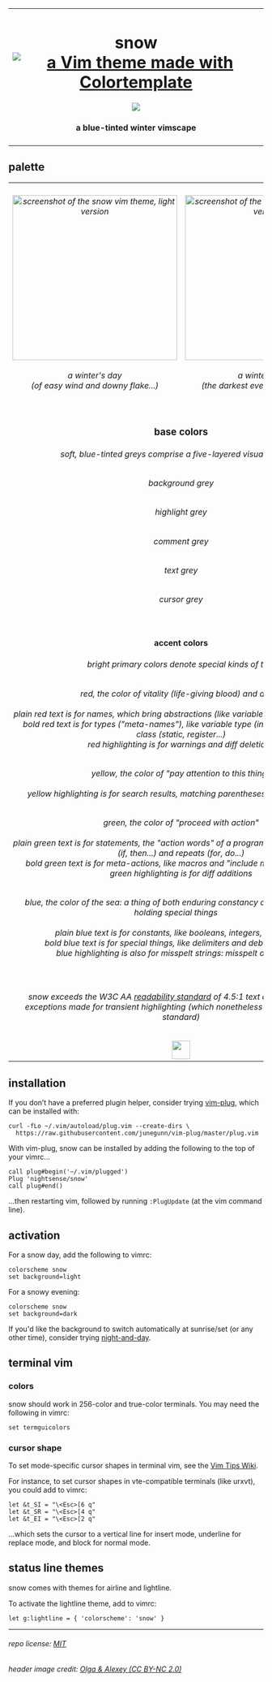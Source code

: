 <table><tbody><tr><td align="center"><h1>snow<br>
<a href='https://github.com/lifepillar/vim-colortemplate'><img src='https://img.shields.io/badge/made%20with-Colortemplate-00a0ff.svg' alt='a Vim theme made with Colortemplate' /></a>
</h1>
<img src="https://github.com/nightsense/snow/raw/master/images/header.jpg" />
<h4>a blue-tinted winter vimscape</h4>
</td></tr></tbody></table>

## palette

<table><tbody>

<tr>
<td align="center"><h6><img alt="screenshot of the snow vim theme, light version" src="https://github.com/nightsense/snow/raw/master/images/screenshot-light.png" height="325" /><br><br>
a winter's day<br>(of easy wind and downy flake...)</h6>
</td>
<td align="center"><h6><img alt="screenshot of the snow vim theme, dark version" src="https://github.com/nightsense/snow/raw/master/images/screenshot-dark.png" height="325" /><br><br>
a winter's night<br>(the darkest evening of the year...)</h6>
</td>
</tr>

<tr>
<td align='center' colspan='2'>
<h3>
<img src="http://www.colorhexa.com/ffffff.png" height="6" width="6">&nbsp;
<img src="http://www.colorhexa.com/ebedf1.png" height="6" width="6">&nbsp;
<img src="http://www.colorhexa.com/67788a.png" height="6" width="6">&nbsp;
<img src="http://www.colorhexa.com/495a6b.png" height="6" width="6">&nbsp;
<img src="http://www.colorhexa.com/273441.png" height="6" width="6">
&nbsp;&nbsp;base colors&nbsp;&nbsp;
<img src="http://www.colorhexa.com/273441.png" height="6" width="6">&nbsp;
<img src="http://www.colorhexa.com/324252.png" height="6" width="6">&nbsp;
<img src="http://www.colorhexa.com/889db3.png" height="6" width="6">&nbsp;
<img src="http://www.colorhexa.com/adc3da.png" height="6" width="6">&nbsp;
<img src="http://www.colorhexa.com/ebedf1.png" height="6" width="6">
</h3>

<h6>soft, blue-tinted greys comprise a five-layered visual interface</h6>

<h6><img src="http://www.colorhexa.com/ffffff.png" height="12" width="12">&nbsp;&nbsp;background grey&nbsp;&nbsp;<img src="http://www.colorhexa.com/273441.png" height="12" width="12"></h6>
<h6><img src="http://www.colorhexa.com/ebedf1.png" height="12" width="12">&nbsp;&nbsp;highlight grey&nbsp;&nbsp;<img src="http://www.colorhexa.com/324252.png" height="12" width="12"></h6>
<h6><img src="http://www.colorhexa.com/67788a.png" height="12" width="12">&nbsp;&nbsp;comment grey&nbsp;&nbsp;<img src="http://www.colorhexa.com/889db3.png" height="12" width="12"></h6>
<h6><img src="http://www.colorhexa.com/495a6b.png" height="12" width="12">&nbsp;&nbsp;text grey&nbsp;&nbsp;<img src="http://www.colorhexa.com/adc3da.png" height="12" width="12"></h6>
<h6><img src="http://www.colorhexa.com/273441.png" height="12" width="12">&nbsp;&nbsp;cursor grey&nbsp;&nbsp;<img src="http://www.colorhexa.com/ebedf1.png" height="12" width="12"></h6>
</td>
</tr>

<tr>
<td align='center' colspan='2'>
<h4>
<img src="http://www.colorhexa.com/d83c41.png" height="6" width="6">&nbsp;
<img src="http://www.colorhexa.com/fcd900.png" height="6" width="6">&nbsp;
<img src="http://www.colorhexa.com/018a08.png" height="6" width="6">&nbsp;
<img src="http://www.colorhexa.com/0074e8.png" height="6" width="6">
&nbsp;&nbsp;accent colors&nbsp;&nbsp;
<img src="http://www.colorhexa.com/cb8a82.png" height="6" width="6">&nbsp;
<img src="http://www.colorhexa.com/dac264.png" height="6" width="6">&nbsp;
<img src="http://www.colorhexa.com/7ea474.png" height="6" width="6">&nbsp;
<img src="http://www.colorhexa.com/809bcd.png" height="6" width="6">
</h4>
<h6>bright primary colors denote special kinds of text</h6>
<h6><img src="http://www.colorhexa.com/d83c41.png" height="12" width="12">&nbsp;&nbsp;red, the color of vitality (life-giving blood) and alarm&nbsp;&nbsp;<img src="http://www.colorhexa.com/cb8a82.png" height="12" width="12"><br><br>plain red text is for names, which bring abstractions (like variables and functions) to life<br>bold red text is for types ("meta-names"), like variable type (int, char...) or storage class (static, register...)<br>red highlighting is for warnings and diff deletions</h6>
<h6><img src="http://www.colorhexa.com/fcd900.png" height="12" width="12">&nbsp;&nbsp;yellow, the color of "pay attention to this thing"&nbsp;&nbsp;<img src="http://www.colorhexa.com/dac264.png" height="12" width="12"><br><br>yellow highlighting is for search results, matching parentheses, and diff changes</h6>
<h6><img src="http://www.colorhexa.com/018a08.png" height="12" width="12">&nbsp;&nbsp;green, the color of "proceed with action"&nbsp;&nbsp;<img src="http://www.colorhexa.com/7ea474.png" height="12" width="12"><br><br>plain green text is for statements, the "action words" of a program, such as conditionals (if, then...) and repeats (for, do...)<br>bold green text is for meta-actions, like macros and "include module" statements<br>green highlighting is for diff additions</h6>
<h6><img src="http://www.colorhexa.com/0074e8.png" height="12" width="12">&nbsp;&nbsp;blue, the color of the sea: a thing of both enduring constancy and mysterious depths holding special things&nbsp;&nbsp;<img src="http://www.colorhexa.com/809bcd.png" height="12" width="12"><br><br>plain blue text is for constants, like booleans, integers, and strings<br>bold blue text is for special things, like delimiters and debug statements<br>blue highlighting is also for misspelt strings: misspelt ones, that is</h6>
</td>
</tr>

<tr>
<td align='center' colspan='2'>
<h6>snow exceeds the W3C AA <a href='https://www.w3.org/TR/UNDERSTANDING-WCAG20/visual-audio-contrast-contrast.html'>readability standard</a> of 4.5:1 text contrast ratio, with<br>
exceptions made for transient highlighting (which nonetheless exceed the ISO 3:1 standard)
</h6>
<a href='https://www.w3.org/'><img src='https://www.w3.org/Icons/WWW/w3c_home_nb-v.svg' height='36'></a>
</td>
</tr>

</tbody></table>

## installation

If you don’t have a preferred plugin helper, consider trying [vim-plug](https://github.com/junegunn/vim-plug), which can be installed with:

```
curl -fLo ~/.vim/autoload/plug.vim --create-dirs \
  https://raw.githubusercontent.com/junegunn/vim-plug/master/plug.vim
```

With vim-plug, snow can be installed by adding the following to the top of your vimrc...

```
call plug#begin('~/.vim/plugged')
Plug 'nightsense/snow'
call plug#end()
```

...then restarting vim, followed by running `:PlugUpdate` (at the vim command line).

## activation

For a snow day, add the following to vimrc:

```
colorscheme snow
set background=light
```

For a snowy evening:

```
colorscheme snow
set background=dark
```

If you'd like the background to switch automatically at sunrise/set (or any other time), consider trying [night-and-day](https://github.com/nightsense/night-and-day).

## terminal vim

### colors

snow should work in 256-color and true-color terminals. You may need the following in vimrc:

```
set termguicolors
```

### cursor shape

To set mode-specific cursor shapes in terminal vim, see the [Vim Tips Wiki](http://vim.wikia.com/wiki/Change_cursor_shape_in_different_modes).

For instance, to set cursor shapes in vte-compatible terminals (like urxvt), you could add to vimrc:

```
let &t_SI = "\<Esc>[6 q"
let &t_SR = "\<Esc>[4 q"
let &t_EI = "\<Esc>[2 q"
```

...which sets the cursor to a vertical line for insert mode, underline for replace mode, and block for normal mode.

## status line themes

snow comes with themes for airline and lightline.

To activate the lightline theme, add to vimrc:

```
let g:lightline = { 'colorscheme': 'snow' }
```

---

###### repo license: [MIT](https://opensource.org/licenses/MIT)
###### header image credit: [Olga & Alexey (CC BY-NC 2.0)](https://www.flickr.com/photos/chaoticmind75/39326731084/)
